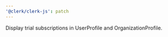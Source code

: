 ```yaml
---
'@clerk/clerk-js': patch
---
```


Display trial subscriptions in UserProfile and OrganizationProfile.
